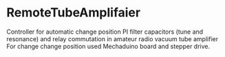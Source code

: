 # RemoteTubeAmplifaier
Controller for automatic change position PI filter capacitors (tune and resonance) and relay commutation in amateur radio vacuum tube amplifier
For change change position used Mechaduino board and stepper drive.
